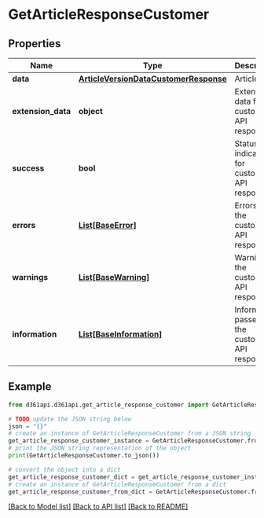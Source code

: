 # GetArticleResponseCustomer


## Properties

Name | Type | Description | Notes
------------ | ------------- | ------------- | -------------
**data** | [**ArticleVersionDataCustomerResponse**](ArticleVersionDataCustomerResponse.md) | Article data | [optional] 
**extension_data** | **object** | Extention data for customer API response | [optional] 
**success** | **bool** | Status indication for customer API response | [optional] 
**errors** | [**List[BaseError]**](BaseError.md) | Errors in the customer API response | [optional] 
**warnings** | [**List[BaseWarning]**](BaseWarning.md) | Warnings in the customer API response | [optional] 
**information** | [**List[BaseInformation]**](BaseInformation.md) | Information passed by the customer API response | [optional] 

## Example

```python
from d361api.d361api.get_article_response_customer import GetArticleResponseCustomer

# TODO update the JSON string below
json = "{}"
# create an instance of GetArticleResponseCustomer from a JSON string
get_article_response_customer_instance = GetArticleResponseCustomer.from_json(json)
# print the JSON string representation of the object
print(GetArticleResponseCustomer.to_json())

# convert the object into a dict
get_article_response_customer_dict = get_article_response_customer_instance.to_dict()
# create an instance of GetArticleResponseCustomer from a dict
get_article_response_customer_from_dict = GetArticleResponseCustomer.from_dict(get_article_response_customer_dict)
```
[[Back to Model list]](../README.md#documentation-for-models) [[Back to API list]](../README.md#documentation-for-api-endpoints) [[Back to README]](../README.md)


